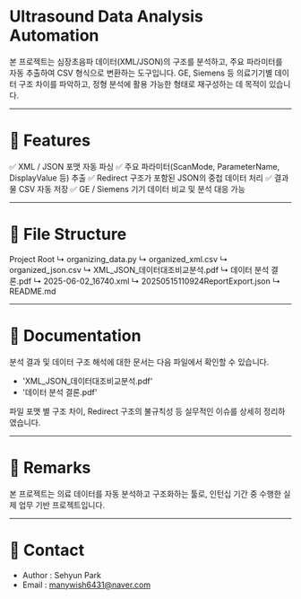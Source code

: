 # Ultrasound Data Analysis Automation

본 프로젝트는 심장초음파 데이터(XML/JSON)의 구조를 분석하고, 주요 파라미터를 자동 추출하여 CSV 형식으로 변환하는 도구입니다.
GE, Siemens 등 의료기기별 데이터 구조 차이를 파악하고, 정형 분석에 활용 가능한 형태로 재구성하는 데 목적이 있습니다.

-----

# 📌 Features

✅ XML / JSON 포맷 자동 파싱
✅ 주요 파라미터(ScanMode, ParameterName, DisplayValue 등) 추출
✅ Redirect 구조가 포함된 JSON의 중첩 데이터 처리
✅ 결과물 CSV 자동 저장
✅ GE / Siemens 기기 데이터 비교 및 분석 대응 가능

-----

# 📂 File Structure

Project Root
↳ organizing_data.py
↳ organized_xml.csv
↳ organized_json.csv
↳ XML_JSON_데이터대조비교분석.pdf
↳ 데이터 분석 결론.pdf
↳ 2025-06-02_16740.xml
↳ 20250515110924ReportExport.json
↳ README.md

-----

# 📖 Documentation

분석 결과 및 데이터 구조 해석에 대한 문서는 다음 파일에서 확인할 수 있습니다.

- 'XML_JSON_데이터대조비교분석.pdf'
- '데이터 분석 결론.pdf'

파일 포맷 별 구조 차이, Redirect 구조의 불규칙성 등 실무적인 이슈를 상세히 정리하였습니다.

-----

# 💬 Remarks

본 프로젝트는 의료 데이터를 자동 분석하고 구조화하는 툴로, 인턴십 기간 중 수행한 실제 업무 기반 프로젝트입니다.

-----

# 📩 Contact

- Author : Sehyun Park
- Email : manywish6431@naver.com
